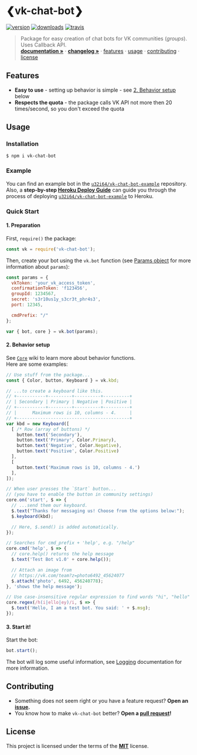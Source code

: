 # ❮vk-chat-bot❯
[![version][badges/npm]][npm]
[![downloads][badges/downloads]][npm]
[![travis][badges/travis]][travis]

> Package for easy creation of chat bots for VK communities (*groups*). Uses Callback API.    
> **[documentation »][docs]** ⋅
> **[changelog »][changelog]** ⋅
> [features](#features) ⋅
> [usage](#usage) ⋅
> [contributing](#contributing) ⋅
> [license](#license)

## Features
- **Easy to use** - setting up behavior is simple - see [2. Behavior setup](#2-behavior-setup) below
- **Respects the quota** - the package calls VK API not more then 20 times/second, so you don't exceed the quota

## Usage
### Installation
```console
$ npm i vk-chat-bot
```

### Example
You can find an example bot in the [`u32i64/vk-chat-bot-example`][example] repository.    
Also, a **step-by-step [Heroku Deploy Guide][docs/Heroku-Deploy-Guide]** can guide you through the process of deploying [`u32i64/vk-chat-bot-example`][example] to Heroku.

### Quick Start
#### 1. Preparation
First, `require()` the package:
```js
const vk = require('vk-chat-bot');
```

Then, create your bot using the `vk.bot` function (see [Params object][docs/bot] for more information about `params`):
```js
const params = {
  vkToken: 'your_vk_access_token',
  confirmationToken: 'f123456',
  groupId: 1234567,
  secret: 's3r10us1y_s3cr3t_phr4s3',
  port: 12345,

  cmdPrefix: "/"
};

var { bot, core } = vk.bot(params);
```

#### 2. Behavior setup

See [`Core`][docs/Core] wiki to learn more about behavior functions.   
Here are some examples:
```js
// Use stuff from the package...
const { Color, button, Keyboard } = vk.kbd;

// ...to create a keyboard like this.
// +-----------+---------+----------+----------+
// | Secondary | Primary | Negative | Positive |
// +-----------+---------+----------+----------+
// |      Maximum rows is 10, columns - 4.     |
// +-------------------------------------------+
var kbd = new Keyboard([
  [ /* Row (array of buttons) */
    button.text('Secondary'),
    button.text('Primary', Color.Primary),
    button.text('Negative', Color.Negative),
    button.text('Positive', Color.Positive)
  ],
  [
    button.text('Maximum rows is 10, columns - 4.')
  ],
]);

// When user presses the `Start` button...
// (you have to enable the button in community settings)
core.on('start', $ => {
  // ...send them our keyboard.
  $.text("Thanks for messaging us! Choose from the options below:");
  $.keyboard(kbd);

  // Here, $.send() is added automatically.
});
```
```js
// Searches for cmd_prefix + 'help', e.g. "/help"
core.cmd('help', $ => {
  // core.help() returns the help message
  $.text('Test Bot v1.0' + core.help());

  // Attach an image from
  // https://vk.com/team?z=photo6492_45624077
  $.attach('photo', 6492, 456240778);
}, 'shows the help message');
```
```js
// Use case-insensitive regular expression to find words "hi", "hello" or "hey"
core.regex(/h(i|ello|ey)/i, $ => {
  $.text('Hello, I am a test bot. You said: ' + $.msg);
});
```

#### 3. Start it!
Start the bot:

```js
bot.start();
```

The bot will log some useful information, see [Logging][docs/Stats] documentation for more information.

## Contributing
- Something does not seem right or you have a feature request? **Open an [issue][issues].**
- You know how to make `vk-chat-bot` better? **Open a [pull request][pulls]!**

## License
This project is licensed under the terms of the **[MIT][license]** license.

<!-- LINKS -->

[badges/travis]:    https://img.shields.io/travis/u32i64/vk-chat-bot/master.svg?style=for-the-badge&logo=travis
[badges/npm]:       https://img.shields.io/npm/v/vk-chat-bot.svg?style=for-the-badge&logo=npm
[badges/downloads]: https://img.shields.io/npm/dt/vk-chat-bot.svg?style=for-the-badge

[npm]:    https://www.npmjs.com/package/vk-chat-bot
[travis]: https://travis-ci.org/u32i64/vk-chat-bot

[changelog]: https://github.com/u32i64/vk-chat-bot/blob/master/CHANGELOG.md
[license]:   https://github.com/u32i64/vk-chat-bot/blob/master/LICENSE

[docs]:                     https://u32i64.github.io/vk-chat-bot/
[docs/Core]:                https://u32i64.github.io/vk-chat-bot/classes/_core_.core.html
[docs/Stats]:               https://u32i64.github.io/vk-chat-bot/classes/_extra_stats_.stats.html#constructor
[docs/Heroku-Deploy-Guide]: https://github.com/u32i64/vk-chat-bot/blob/master/tutorials/heroku-deploy-guide.md
[docs/bot]:                 https://u32i64.github.io/vk-chat-bot/modules/_main_.html#bot

[example]: https://github.com/u32i64/vk-chat-bot-example
[issues]:  https://github.com/u32i64/vk-chat-bot/issues
[pulls]:   https://github.com/u32i64/vk-chat-bot/pulls
